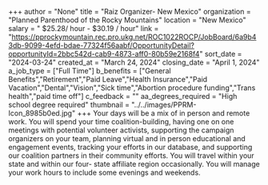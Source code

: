 +++
author = "None"
title = "Raiz Organizer- New Mexico"
organization = "Planned Parenthood of the Rocky Mountains"
location = "New Mexico"
salary = " $25.28/ hour - $30.19 / hour"
link = "https://pprockymountain.rec.pro.ukg.net/ROC1022ROCP/JobBoard/6a9b43db-9099-4efd-bdae-77324f56aabf/OpportunityDetail?opportunityId=2bbc542d-cab9-4873-aff0-80b59e2168f4"
sort_date = "2024-03-24"
created_at = "March 24, 2024"
closing_date = "April 1, 2024"
a_job_type = ["Full Time"]
b_benefits = ["General Benefits","Retirement","Paid Leave","Health Insurance","Paid Vacation","Dental","Vision","Sick time","Abortion procedure funding","Trans health","paid time off"]
c_feedback = ""
aa_degrees_required = "High school degree required"
thumbnail = "../../images/PPRM-Icon_8985b0ed.jpg"
+++
Your days will be a mix of in person and remote work. You will spend your time coalition-building, having one on one meetings with potential volunteer activists, supporting the campaign organizers on your team, planning virtual and in person educational and engagement events, tracking your efforts in our database, and supporting our coalition partners in their community efforts. You will travel within your state and within our four- state affiliate region occasionally. You will manage your work hours to include some evenings and weekends.